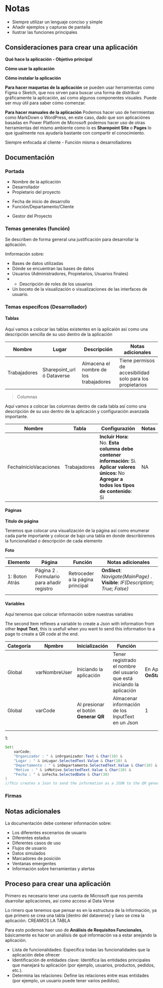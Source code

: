 # Notas

+ Siempre utilizar un lenguaje conciso y simple
+ Añadir ejemplos y capturas de pantalla
+ Ilustrar las funciones principales 



## Consideraciones para crear una aplicación

**Qué hace la aplicación - Objetivo principal**

**Cómo usar la aplicación**

**Cómo instalar la aplicación**

**Para hacer maquetas de la aplicación** se pueden usar herramientas como Figma o Sketch, que nos sirven para buscar una forma de distribuir gráficamente la aplicación, así como algunos componentes visuales. Puede ser muy útil para saber cómo comenzar. 

**Para hacer manuales de la aplicación** Podemos hacer uso de herrmientas como MarkDown o WordPress, en este caso, dado que son aplicaciónes basadas en Power Platform de Microsoft podemos hacer uso de otras herramientas del mismo ambiente como lo es **Sharepoint Site** o **Pages** lo que igualmente nos ayudaría bastante con compartir el conocimiento. 

Siempre enfocada al cliente - Función misma o desarrolladores



## Documentación

### Portada 

+ Nombre de la aplicación
+ Desarrollador
+ Propietario del proyecto
* Fecha de inicio de desarrollo
* Función/Departamento/Cliente
+ Gestor del Proyecto


### Temas generales (función)

Se describen de forma general una justificación para desarrollar la aplicación.

Imformación sobre: 

+ Bases de datos utilizadas 
+ Dónde se encuentran las bases de datos 
+ Usuarios (Administradores, Propietarios, Usuarios finales)
+ + Descripción de roles de los usuarios
+ Un boceto de la visualización o visualizaciones de las interfaces de usuario. 



### Temas específcos (Desarrollador)

#### Tablas

Aquí vamos a colocar las tablas existentes en la aplicaión así como una descripción sencilla de su uso dentro de la aplicación

| Nombre | Lugar | Descripción | Notas adicionales |
| --- | --- | --- | --- |
| Trabajadores | Sharepoint_url ó Dataverse | Almacena el nombre de los trabajadores | Tiene permisos de accesibilidad solo para los propietarios |

> Columnas

Aquí vamos a colocar las columnas dentro de cada tabla así como una descripción de su uso dentro de la aplicación y configuración avanzada importante.

| Nombre | Tabla | Configurazión | Notas | 
| --- | --- | --- | --- |
| FechaInicioVacaciones | Trabajadores | **Incluir Hora:** No. **Esta columna debe contener información:** Si. **Aplicar valores únicos:** No  **Agregar a todos los tipos de contenido**: Si | NA | 


#### Páginas 

**Titulo de página**

Tenemos que colocar una visualización de la página así como enumerar cada parte importante y colocar de bajo una tabla en donde describiremos la funcionalidad o descripción de cada elemento

**Foto**

| Elemento | Página | Función | Notas adicionales | 
| --- | --- | --- | --- | 
| 1: Boton Atrás | Página 2 . Formulario para añadir registro | Retroceder a la página principal | **OnSlect**: *Navigate(MainPage)* . **Visible**: *IF(Description; True; False)* | 
|  |  |  |  |  | 


#### Variables 

Aquí tenemos que colocar información sobre nuestras variables

The second Item reflexes a variable to create a Json with information from other **Input Text**, this is usefull when you want to send this information to a page to create a QR code at the end.

| Categoría | Npmbre | Inicialización | Función | Código | Uso en |
| --- | --- | --- | --- | --- | --- |
| Global | varNombreUser | Iniciando la aplicación | Tener registrado el nombre del usuario que está iniciando la aplicación | En App -> **OnStart**:*Set(varUsuarioNombre;User().FullName)* | Página: Página2, Galeria: Registro |
| Global | varCode | Al presionar el botón **Generar QR** | Almacenar información de los InputText en un Json | 1 | Página: MainScreen |
|  |  |  |  |  |  |
|  |  |  |  |  |  |

1:

``` JAVA
Set(
    varCode; 
    "Organizador : " & inOrganizador.Text & Char(10) &
    "Lugar : " & inLugar.SelectedText.Value & Char(10) & 
    "Departamento : " & inDepartamento.SelectedText.Value & Char(10) &
    "Motivo : " & inMotivo.SelectedText.Value & Char(10) & 
    "Fecha : " & inFecha.SelectedDate & Char(30)
)
//This creates a Json to send the information as a JSON to the QR generator page
```


### Firmas 




## Notas adicionales

La documentación debe contener información sobre: 

+ Los diferentes escenarios de usuario
+ Diferentes estadus
+ Diferentes casos de uso
+ Flujos de usuario
+ Datos simulados
+ Marcadores de posición
+ Ventanas emergentes
+ Información sobre herramientas y alertas



## Proceso para crear una aplicación

Primero es necesario tener una cuenta de Microsoft que nos permita dsarrollar aplicaciones, así como acceso al Data Verse

Lo rimero que tenemos que pensar es en la estructura de la información, ya que primero se crea una tabla [dentro del dataverse] y lueo se crea la aplicación. CREAMOS LA TABLA

Para esto podemos haer uso de **Análisis de Requisitos Funcionales**, básicamente es hacer un análisis de qué información va a estar anejando la aplicación. 

+ Lista de funcionalidades: Especifica todas las funcionalidades que la aplicación debe ofrecer
+ Identificación de entidades clave: Identifica las entidades principales que manejará tu aplicación (por ejemplo, usuarios, productos, pedidos, etc.).
+ Determina las relaciones: Define las relaciones entre esas entidades (por ejemplo, un usuario puede tener varios pedidos).










